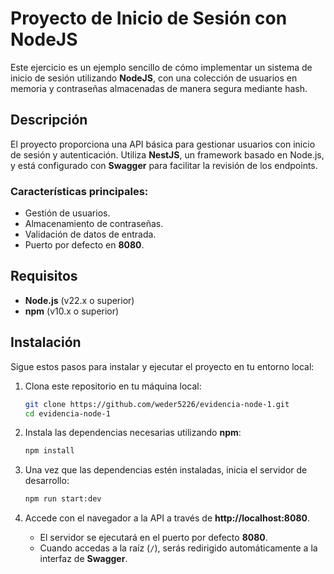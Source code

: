 # Proyecto de Inicio de Sesión con NodeJS

Este ejercicio es un ejemplo sencillo de cómo implementar un sistema de inicio de sesión utilizando **NodeJS**, con una colección de usuarios en memoria y contraseñas almacenadas de manera segura mediante hash.

## Descripción

El proyecto proporciona una API básica para gestionar usuarios con inicio de sesión y autenticación. Utiliza **NestJS**, un framework basado en Node.js, y está configurado con **Swagger** para facilitar la revisión de los endpoints.

### Características principales:

- Gestión de usuarios.
- Almacenamiento de contraseñas.
- Validación de datos de entrada.
- Puerto por defecto en **8080**.

## Requisitos

- **Node.js** (v22.x o superior)
- **npm** (v10.x o superior)

## Instalación

Sigue estos pasos para instalar y ejecutar el proyecto en tu entorno local:

1. Clona este repositorio en tu máquina local:

   ```bash
   git clone https://github.com/weder5226/evidencia-node-1.git
   cd evidencia-node-1
   ```

2. Instala las dependencias necesarias utilizando **npm**:

   ```bash
   npm install
   ```

3. Una vez que las dependencias estén instaladas, inicia el servidor de desarrollo:

   ```bash
   npm run start:dev
   ```

4. Accede con el navegador a la API a través de **http://localhost:8080**.

   - El servidor se ejecutará en el puerto por defecto **8080**.
   - Cuando accedas a la raíz (`/`), serás redirigido automáticamente a la interfaz de **Swagger**.
